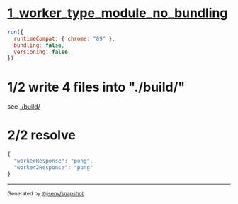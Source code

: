# [1_worker_type_module_no_bundling](../../new_worker_type_module_build.test.mjs#L28)

```js
run({
  runtimeCompat: { chrome: "89" },
  bundling: false,
  versioning: false,
})
```

# 1/2 write 4 files into "./build/"

see [./build/](./build/)

# 2/2 resolve

```js
{
  "workerResponse": "pong",
  "worker2Response": "pong"
}
```
---

<sub>
  Generated by <a href="https://github.com/jsenv/core/tree/main/packages/independent/snapshot">@jsenv/snapshot</a>
</sub>